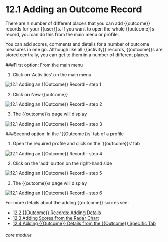 # 12.1 Adding an Outcome Record

There are a number of different places that you can add {{outcome}} records for your {{user}}s. If you want to open the whole {{outcome}}s record, you can do this from the main menu or profile.

You can add scores, comments and details for a number of outcome measures in one go. Although like all {{activity}} records, {{outcome}}s are stored centrally, you can get to them in a number of different places.

###First option: From the main menu

1. Click on ‘Activities’ on the main menu

![12.1 Adding an {{Outcome}} Record - step 1](12.1_Adding_an_Outcome_Record_im_1.png)

2. Click on New {{outcome}}

![12.1 Adding an {{Outcome}} Record - step 2](12.1_Adding_an_Outcome_Record_im_2.png)

3. The {{outcome}}s page will display

![12.1 Adding an {{Outcome}} Record - step 3](12.1_Adding_an_Outcome_Record_im_3.png)

###Second option: In the &#039;{{Outcome}}s&#039; tab of a profile

1. Open the required profile and click on the ‘{{outcome}}s’ tab

![12.1 Adding an {{Outcome}} Record - step 4](12.1_Adding_an_Outcome_Record_im_4.png)

2. Click on the &#039;add’ button on the right-hand side

![12.1 Adding an {{Outcome}} Record - step 5](12.1_Adding_an_Outcome_Record_im_5.png)

3. The {{outcome}}s page will display

![12.1 Adding an {{Outcome}} Record - step 6](12.1_Adding_an_Outcome_Record_im_6.png)

For more details about the adding {{outcome}} scores see:

- [12.2 {{Outcome}} Records: Adding Details](/help/index/p/12.1) 
- [12.3 Adding Scores from the Radar Chart](/help/index/p/12.3)
- [12.4 Adding {{Outcome}} Details from the {{Outcome}} Specific Tab](/help/index/p/12.4)




###### core module

